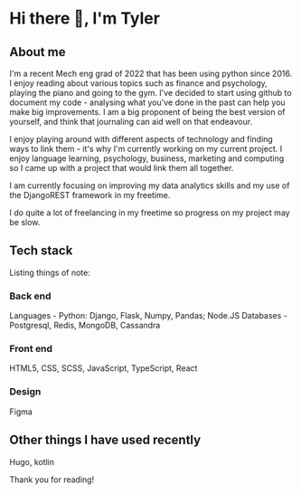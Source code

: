 # Hi there 👋, I'm Tyler

## About me
I'm a recent Mech eng grad of 2022 that has been using python since 2016. I enjoy reading about various topics such as finance and psychology, playing the piano and going to the gym. I've decided to start using github to document my code - analysing what you've done in the past can help you make big improvements. I am a big proponent of being the best version of yourself, and think that journaling can aid well on that endeavour.

I enjoy playing around with different aspects of technology and finding ways to link them - it's why I'm currently working on my current project. I enjoy language learning, psychology, business, marketing and computing so I came up with a project that would link them all together.

I am currently focusing on improving my data analytics skills and my use of the DjangoREST framework in my freetime.

I do quite a lot of freelancing in my freetime so progress on my project may be slow.

## Tech stack
Listing things of note:

### Back end
Languages - Python: Django, Flask, Numpy, Pandas; Node.JS
Databases - Postgresql, Redis, MongoDB, Cassandra

### Front end
HTML5, CSS, SCSS, JavaScript, TypeScript, React

### Design
Figma

## Other things I have used recently
Hugo, kotlin

Thank you for reading!
